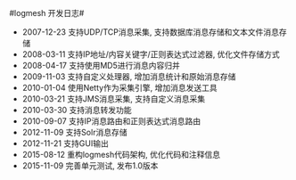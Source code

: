 #logmesh 开发日志#

- 2007-12-23 支持UDP/TCP消息采集, 支持数据库消息存储和文本文件消息存储
- 2008-03-11 支持IP地址/内容关键字/正则表达式过滤器, 优化文件存储方式
- 2008-04-17 支持使用MD5进行消息内容归并
- 2009-11-03 支持自定义处理器, 增加消息统计和原始消息存储
- 2010-01-04 使用Netty作为采集引擎, 增加消息发送工具
- 2010-03-21 支持JMS消息采集, 支持自定义消息采集
- 2010-03-30 支持消息转发功能
- 2010-09-07 支持IP消息路由和正则表达式消息路由
- 2012-11-09 支持Solr消息存储
- 2012-11-21 支持GUI输出
- 2015-08-12 重构logmesh代码架构, 优化代码和注释信息
- 2015-11-09 完善单元测试, 发布1.0版本
